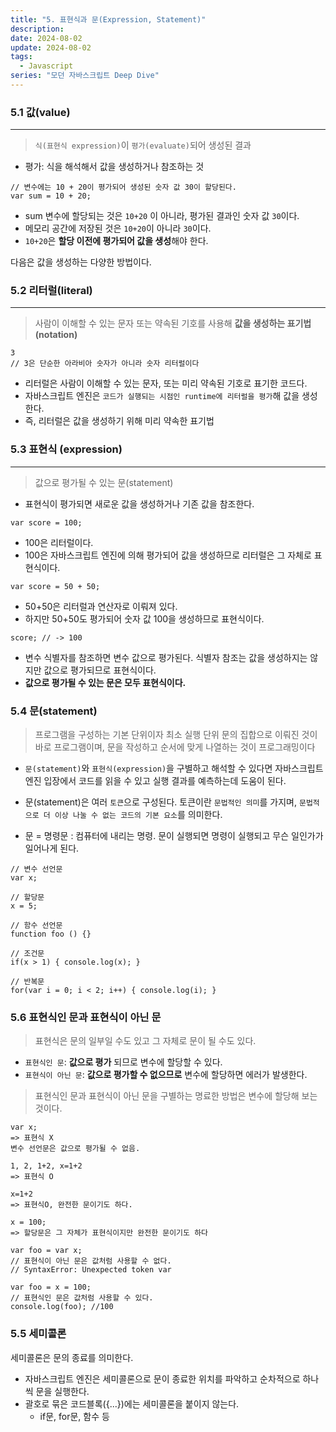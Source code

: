 ```yaml
---
title: "5. 표현식과 문(Expression, Statement)"
description:
date: 2024-08-02
update: 2024-08-02
tags:
  - Javascript
series: "모던 자바스크립트 Deep Dive"
---
```


### 5.1 값(value)

---

> `식(표현식 expression)`이 `평가(evaluate)`되어 생성된 결과

- 평가: 식을 해석해서 값을 생성하거나 참조하는 것

```
// 변수에는 10 + 20이 평가되어 생성된 숫자 값 30이 할당된다.
var sum = 10 + 20;
```

- sum 변수에 할당되는 것은 `10+20` 이 아니라, 평가된 결과인 숫자 값 `30`이다.
- 메모리 공간에 저장된 것은 `10+20`이 아니라 `30`이다.
- `10+20`은 **할당 이전에 평가되어 값을 생성**해야 한다.

다음은 값을 생성하는 다양한 방법이다.

### 5.2 리터럴(literal)

---

> 사람이 이해할 수 있는 문자 또는 약속된 기호를 사용해 **값을 생성하는 표기법(notation)**

```
3
// 3은 단순한 아라비아 숫자가 아니라 숫자 리터럴이다
```

- 리터럴은 사람이 이해할 수 있는 문자, 또는 미리 약속된 기호로 표기한 코드다.
- 자바스크립트 엔진은 `코드가 실행되는 시점인 runtime에 리터럴을 평가`해 값을 생성한다.
- 즉, 리터럴은 값을 생성하기 위해 미리 약속한 표기법

### 5.3 표현식 (expression)

---

> 값으로 평가될 수 있는 문(statement)

- 표현식이 평가되면 새로운 값을 생성하거나 기존 값을 참조한다.

```
var score = 100;
```

- 100은 리터럴이다.
- 100은 자바스크립트 엔진에 의해 평가되어 값을 생성하므로 리터럴은 그 자체로 표현식이다.

```
var score = 50 + 50;
```

- 50+50은 리터럴과 연산자로 이뤄져 있다.
- 하지만 50+50도 평가되어 숫자 값 100을 생성하므로 표현식이다.

```
score; // -> 100
```

- 변수 식별자를 참조하면 변수 값으로 평가된다. 식별자 참조는 값을 생성하지는 않지만 값으로 평가되므로 표현식이다.
- **값으로 평가될 수 있는 문은 모두 표현식이다.**

### 5.4 문(statement)

> 프로그램을 구성하는 기본 단위이자 최소 실행 단위
> 문의 집합으로 이뤄진 것이 바로 프로그램이며, 문을 작성하고 순서에 맞게 나열하는 것이 프로그래밍이다

- `문(statement)`와 `표현식(expression)`을 구별하고 해석할 수 있다면 자바스크립트 엔진 입장에서 코드를 읽을 수 있고 실행 결과를 예측하는데 도움이 된다.

- 문(statement)은 여러 `토큰`으로 구성된다.
  토큰이란 `문법적인 의미`를 가지며, `문법적으로 더 이상 나눌 수 없는 코드의 기본 요소`를 의미한다.

- 문 = 명령문 : 컴퓨터에 내리는 명령.
  문이 실행되면 명령이 실행되고 무슨 일인가가 일어나게 된다.

```
// 변수 선언문
var x;

// 할당문
x = 5;

// 함수 선언문
function foo () {}

// 조건문
if(x > 1) { console.log(x); }

// 반복문
for(var i = 0; i < 2; i++) { console.log(i); }
```

### 5.6 표현식인 문과 표현식이 아닌 문

> 표현식은 문의 일부일 수도 있고 그 자체로 문이 될 수도 있다.

- `표현식인 문`: **값으로 평가** 되므로 변수에 할당할 수 있다.
- `표현식이 아닌 문`: **값으로 평가할 수 없으므로** 변수에 할당하면 에러가 발생한다.

> 표현식인 문과 표현식이 아닌 문을 구별하는 명료한 방법은 변수에 할당해 보는 것이다.

```
var x;
=> 표현식 X
변수 선언문은 값으로 평가될 수 없음.

1, 2, 1+2, x=1+2
=> 표현식 O

x=1+2
=> 표현식O, 완전한 문이기도 하다.

x = 100;
=> 할당문은 그 자체가 표현식이지만 완전한 문이기도 하다
```

```
var foo = var x;
// 표현식이 아닌 문은 값처럼 사용할 수 없다.
// SyntaxError: Unexpected token var

var foo = x = 100;
// 표현식인 문은 값처럼 사용할 수 있다.
console.log(foo); //100
```

### 5.5 세미콜론

세미콜론은 문의 종료를 의미한다.

- 자바스크립트 엔진은 세미콜론으로 문이 종료한 위치를 파악하고 순차적으로 하나씩 문을 실행한다.
- 괄호로 묶은 코드블록({...})에는 세미콜론을 붙이지 않는다.
  - if문, for문, 함수 등
